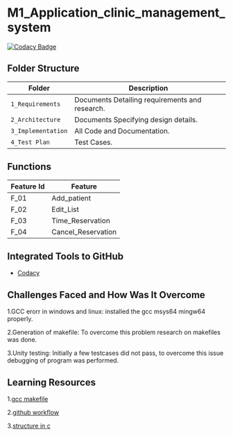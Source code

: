 # M1_Application_clinic_management_system
[![Codacy Badge](https://app.codacy.com/project/badge/Grade/844f2485d2cc4835abc26bc2f6024945)](https://www.codacy.com/gh/PAVITHRARAVICHANDRAN03/M1_Application_clinic_management_system/dashboard?utm_source=github.com&amp;utm_medium=referral&amp;utm_content=PAVITHRARAVICHANDRAN03/M1_Application_clinic_management_system&amp;utm_campaign=Badge_Grade)
## Folder Structure
Folder               | Description
-------------------  | -----------------------------------------
`1_Requirements`     | Documents Detailing requirements and research.
`2_Architecture`     | Documents Specifying design details.
`3_Implementation`   | All Code and Documentation.
`4_Test Plan`| Test Cases.

## Functions 

| Feature Id | Feature |
| -----------|---------|
|F_01| Add_patient  |
|F_02| Edit_List  |
|F_03| Time_Reservation |
|F_04| Cancel_Reservation |



## Integrated Tools to GitHub
* [Codacy](https://www.codacy.com/)


## Challenges Faced and How Was It Overcome

1.GCC erorr in windows and linux: installed the gcc msys64 mingw64 properly.

2.Generation of makefile: To overcome this problem research on makefiles was done.

3.Unity testing: Initially a few testcases did not pass, to overcome this issue debugging of program was performed.

## Learning Resources

1.[gcc makefile](https://www3.ntu.edu.sg/home/ehchua/programming/cpp/gcc_make.html#zz-2.1)

2.[github workflow](https://www.programiz.com/c-programming/c-dynamic-memory-allocation)

3.[structure in c](https://www.studytonight.com/c/structures-in-c.php/)
